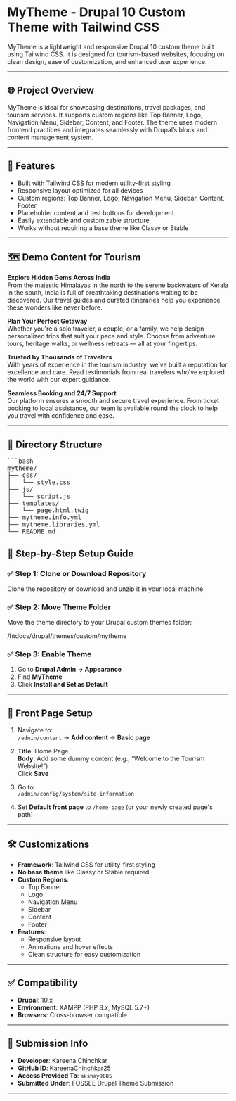 # MyTheme - Drupal 10 Custom Theme with Tailwind CSS

MyTheme is a lightweight and responsive Drupal 10 custom theme built using Tailwind CSS. It is designed for tourism-based websites, focusing on clean design, ease of customization, and enhanced user experience.

---

## 🌐 Project Overview

MyTheme is ideal for showcasing destinations, travel packages, and tourism services. It supports custom regions like Top Banner, Logo, Navigation Menu, Sidebar, Content, and Footer. The theme uses modern frontend practices and integrates seamlessly with Drupal’s block and content management system.

---

## 🧰 Features

- Built with Tailwind CSS for modern utility-first styling  
- Responsive layout optimized for all devices  
- Custom regions: Top Banner, Logo, Navigation Menu, Sidebar, Content, Footer  
- Placeholder content and test buttons for development  
- Easily extendable and customizable structure  
- Works without requiring a base theme like Classy or Stable  

---

## 🗺️ Demo Content for Tourism

**Explore Hidden Gems Across India**  
From the majestic Himalayas in the north to the serene backwaters of Kerala in the south, India is full of breathtaking destinations waiting to be discovered. Our travel guides and curated itineraries help you experience these wonders like never before.

**Plan Your Perfect Getaway**  
Whether you're a solo traveler, a couple, or a family, we help design personalized trips that suit your pace and style. Choose from adventure tours, heritage walks, or wellness retreats — all at your fingertips.

**Trusted by Thousands of Travelers**  
With years of experience in the tourism industry, we’ve built a reputation for excellence and care. Read testimonials from real travelers who’ve explored the world with our expert guidance.

**Seamless Booking and 24/7 Support**  
Our platform ensures a smooth and secure travel experience. From ticket booking to local assistance, our team is available round the clock to help you travel with confidence and ease.

---

## 📁 Directory Structure
<pre>
```bash
mytheme/
├── css/
│   └── style.css
├── js/
│   └── script.js
├── templates/
│   └── page.html.twig
├── mytheme.info.yml
├── mytheme.libraries.yml
└── README.md
</pre>
## 🔧 Step-by-Step Setup Guide

### ✅ Step 1: Clone or Download Repository
Clone the repository or download and unzip it in your local machine.

### ✅ Step 2: Move Theme Folder
Move the theme directory to your Drupal custom themes folder:

/htdocs/drupal/themes/custom/mytheme

### ✅ Step 3: Enable Theme
1. Go to **Drupal Admin → Appearance**
2. Find **MyTheme**
3. Click **Install and Set as Default**

---

## 🚀 Front Page Setup

1. Navigate to:  
   `/admin/content` → **Add content** → **Basic page**

2. **Title**: Home Page  
   **Body**: Add some dummy content (e.g., “Welcome to the Tourism Website!”)  
   Click **Save**

3. Go to:  
   `/admin/config/system/site-information`

4. Set **Default front page** to `/home-page` (or your newly created page's path)

---

## 🛠️ Customizations

- **Framework**: Tailwind CSS for utility-first styling  
- **No base theme** like Classy or Stable required  
- **Custom Regions**:  
  - Top Banner  
  - Logo  
  - Navigation Menu  
  - Sidebar  
  - Content  
  - Footer  
- **Features**:  
  - Responsive layout  
  - Animations and hover effects  
  - Clean structure for easy customization

---

## ✅ Compatibility

- **Drupal**: 10.x  
- **Environment**: XAMPP (PHP 8.x, MySQL 5.7+)  
- **Browsers**: Cross-browser compatible

---

## 📌 Submission Info

- **Developer**: Kareena Chinchkar  
- **GitHub ID**: [KareenaChinchkar25](https://github.com/KareenaChinchkar25)  
- **Access Provided To**: `akshay9085`  
- **Submitted Under**: FOSSEE Drupal Theme Submission

---
